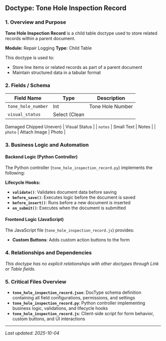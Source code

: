 ## Doctype: Tone Hole Inspection Record

### 1. Overview and Purpose

**Tone Hole Inspection Record** is a child table doctype used to store related records within a parent document.

**Module:** Repair Logging
**Type:** Child Table

This doctype is used to:
- Store line items or related records as part of a parent document
- Maintain structured data in a tabular format

### 2. Fields / Schema

| Field Name | Type | Description |
|------------|------|-------------|
| `tone_hole_number` | Int | Tone Hole Number |
| `visual_status` | Select (Clean
Damaged
Chipped
Uneven) | Visual Status |
| `notes` | Small Text | Notes |
| `photo` | Attach Image | Photo |

### 3. Business Logic and Automation

#### Backend Logic (Python Controller)

The Python controller (`tone_hole_inspection_record.py`) implements the following:

**Lifecycle Hooks:**
- **`validate()`**: Validates document data before saving
- **`before_save()`**: Executes logic before the document is saved
- **`before_insert()`**: Runs before a new document is inserted
- **`on_submit()`**: Executes when the document is submitted

#### Frontend Logic (JavaScript)

The JavaScript file (`tone_hole_inspection_record.js`) provides:

- **Custom Buttons**: Adds custom action buttons to the form

### 4. Relationships and Dependencies

*This doctype has no explicit relationships with other doctypes through Link or Table fields.*

### 5. Critical Files Overview

- **`tone_hole_inspection_record.json`**: DocType schema definition containing all field configurations, permissions, and settings
- **`tone_hole_inspection_record.py`**: Python controller implementing business logic, validations, and lifecycle hooks
- **`tone_hole_inspection_record.js`**: Client-side script for form behavior, custom buttons, and UI interactions

---

*Last updated: 2025-10-04*
